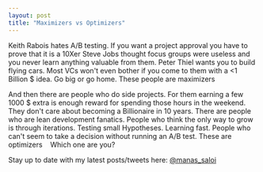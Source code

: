 ```yaml
---
layout: post
title: "Maximizers vs Optimizers"
---
```


Keith Rabois hates A/B testing. If you want a project approval you have to prove that it is a 10Xer
Steve Jobs thought focus groups were useless and you never learn anything valuable from them. Peter Thiel wants you to build flying cars. Most VCs won't even bother if you come to them with a <1 Billion $ idea. Go big or go home. These people are maximizers  

And then there are people who do side projects. For them earning a few 1000 $ extra is enough reward for spending those hours in the weekend. They don't care about becoming a Billionaire in 10 years. There are people who are lean development fanatics. People who think the only way to grow is through iterations. Testing small Hypotheses. Learning fast. People who can't seem to take a decision without running an A/B test. These are optimizers   
Which one are you?

Stay up to date with my latest posts/tweets here: [@manas_saloi](http://twitter.com/manas_saloi)
